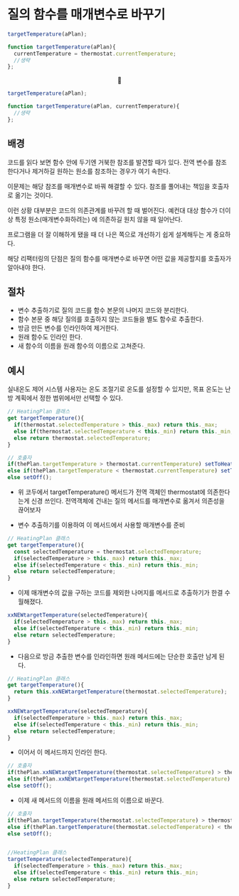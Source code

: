 # 질의 함수를 매개변수로 바꾸기

```JavaScript
targetTemperature(aPlan);

function targetTemperature(aPlan){
  currentTemperature = thermostat.currentTemperature;
  //생략
};


```

<center>🔽</center>

```JavaScript
targetTemperature(aPlan);

function targetTemperature(aPlan, currentTemperature){
  //생략
};

```

## 배경

코드를 읽다 보면 함수 안에 두기엔 거북한 참조를 발견할 때가 있다. 전역 변수를 참조한다거나 제거하길 원하는 원소를 참조하는 경우가 여기 속한다.

이문제는 해당 참조를 매개변수로 바꿔 해결할 수 있다. 참조를 풀어내는 책임을 호출자로 옮기는 것이다.

이런 상황 대부분은 코드의 의존관계를 바꾸려 할 때 벌어진다. 예컨대 대상 함수가 더이상 특정 원소(매개변수화하려는) 에 의존하길 원치 않을 때 일어난다.

프로그램을 더 잘 이해하게 됐을 때 더 나은 쪽으로 개선하기 쉽게 설계해두는 게 중요하다.

해당 리팩터링의 단점은 질의 함수를 매개변수로 바꾸면 어떤 값을 제공할지를 호출자가 알아내야 한다.

## 절차

-   변수 추출하기로 질의 코드를 함수 본문의 나머지 코드와 분리한다.
-   함수 본문 중 해당 질의를 호출하지 않는 코드들을 별도 함수로 추출한다.
-   방금 만든 변수를 인라인하여 제거한다.
-   원래 함수도 인라인 한다.
-   새 함수의 이름을 원래 함수의 이름으로 고쳐준다.

## 예시

실내온도 제어 시스템 사용자는 온도 조절기로 온도를 설정할 수 있지만, 목표 온도는 난방 계획에서 정한 범위에서만 선택할 수 있다.

```JavaScript
// HeatingPlan 클래스
get targetTemperature(){
  if(thermostat.selectedTemperature > this._max) return this._max;
  else if(thermostat.selectedTemperature < this._min) return this._min;
  else return thermostat.selectedTemperature;
}

// 호출자
if(thePlan.targetTemperature > thermostat.currentTemperature) setToHeat();
else if(thePlan.targetTemperature < thermostat.currentTemperature) setToCool();
else setOff();
```

-   위 코두에서 targetTemperature() 메서드가 전역 객체인 thermostat에 의존한다는게 신경 쓰인다. 전역객체에 건내는 질의 메서드를 매개변수로 옮겨서 의존성을 끊어보자

-   변수 추출하기를 이용하여 이 메서드에서 사용할 매개변수를 준비

```JavaScript
// HeatingPlan 클래스
get targetTemperature(){
  const selectedTemperature = thermostat.selectedTemperature;
  if(selectedTemperature > this._max) return this._max;
  else if(selectedTemperature < this._min) return this._min;
  else return selectedTemperature;
}
```

-   이제 매개변수의 값을 구하는 코드를 제외한 나머지를 메서드로 추출하기가 한결 수월해졌다.

```JavaScript
xxNEWtargetTemperature(selectedTemperature){
  if(selectedTemperature > this._max) return this._max;
  else if(selectedTemperature < this._min) return this._min;
  else return selectedTemperature;
}
```

-   다음으로 방금 추출한 변수를 인라인하면 원래 메서드에는 단순한 호출만 남게 된다.

```JavaScript
// HeatingPlan 클래스
get targetTemperature(){
  return this.xxNEWtargetTemperature(thermostat.selectedTemperature);
}

xxNEWtargetTemperature(selectedTemperature){
  if(selectedTemperature > this._max) return this._max;
  else if(selectedTemperature < this._min) return this._min;
  else return selectedTemperature;
}
```

-   이어서 이 메서드까지 인라인 한다.

```JavaScript
// 호출자
if(thePlan.xxNEWtargetTemperature(thermostat.selectedTemperature) > thermostat.currentTemperature) setToHeat();
else if(thePlan.xxNEWtargetTemperature(thermostat.selectedTemperature) < thermostat.currentTemperature) setToCool();
else setOff();
```

-   이제 새 메서드의 이름을 원래 메서드의 이름으로 바꾼다.

```JavaScript
// 호출자
if(thePlan.targetTemperature(thermostat.selectedTemperature) > thermostat.currentTemperature) setToHeat();
else if(thePlan.targetTemperature(thermostat.selectedTemperature) < thermostat.currentTemperature) setToCool();
else setOff();


//HeatingPlan 클래스
targetTemperature(selectedTemperature){
  if(selectedTemperature > this._max) return this._max;
  else if(selectedTemperature < this._min) return this._min;
  else return selectedTemperature;
}
```
